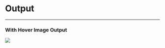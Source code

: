 <h1>Output</h1>
<hr/>
<h3>With Hover Image Output</h3>
<img src="https://github.com/Yogaprasadmk/HTML-CSS-JAVASCRIPT-100-PROJECTS/assets/120255515/0a39b5e7-553a-427c-b607-2c447f6356d2"/>
<br/>
